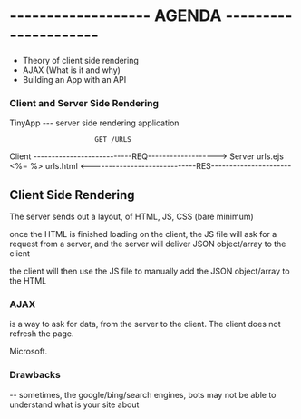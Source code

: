 # ------------------- AGENDA ---------------------

- Theory of client side rendering
- AJAX (What is it and why)
- Building an App with an API 


### Client and Server Side Rendering


TinyApp --- server side rendering application

                         GET /URLS
Client ---------------------------REQ-------------------> Server
                                                            urls.ejs <%= %>
                                                            <conversion>
                                                            urls.html
    <-----------------------------RES----------------------


## Client Side Rendering

The server sends out a layout, of HTML, JS, CSS (bare minimum)

once the HTML is finished loading on the client, the JS file will ask for a request from a server,
and the server will deliver JSON object/array to the client

the client will then use the JS file to manually add the JSON object/array to the HTML

### AJAX 

is a way to ask for data, from the server to the client.  The client does not refresh the page. 

Microsoft. 

### Drawbacks 

-- sometimes, the google/bing/search engines, bots may not be able to understand what is your site about




